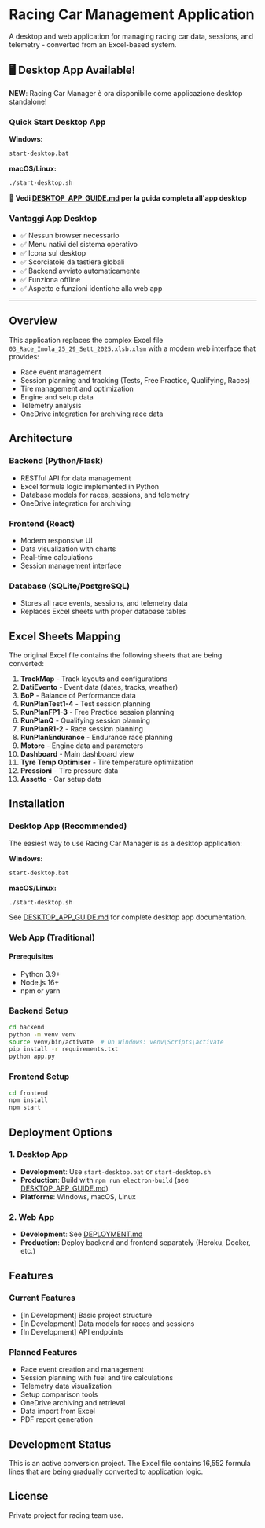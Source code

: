 # Racing Car Management Application

A desktop and web application for managing racing car data, sessions, and telemetry - converted from an Excel-based system.

## 🖥️ Desktop App Available!

**NEW**: Racing Car Manager è ora disponibile come applicazione desktop standalone!

### Quick Start Desktop App

**Windows:**
```bash
start-desktop.bat
```

**macOS/Linux:**
```bash
./start-desktop.sh
```

📖 **Vedi [DESKTOP_APP_GUIDE.md](DESKTOP_APP_GUIDE.md) per la guida completa all'app desktop**

### Vantaggi App Desktop
- ✅ Nessun browser necessario
- ✅ Menu nativi del sistema operativo
- ✅ Icona sul desktop
- ✅ Scorciatoie da tastiera globali
- ✅ Backend avviato automaticamente
- ✅ Funziona offline
- ✅ Aspetto e funzioni identiche alla web app

---

## Overview

This application replaces the complex Excel file `03_Race_Imola_25_29_Sett_2025.xlsb.xlsm` with a modern web interface that provides:

- Race event management
- Session planning and tracking (Tests, Free Practice, Qualifying, Races)
- Tire management and optimization
- Engine and setup data
- Telemetry analysis
- OneDrive integration for archiving race data

## Architecture

### Backend (Python/Flask)
- RESTful API for data management
- Excel formula logic implemented in Python
- Database models for races, sessions, and telemetry
- OneDrive integration for archiving

### Frontend (React)
- Modern responsive UI
- Data visualization with charts
- Real-time calculations
- Session management interface

### Database (SQLite/PostgreSQL)
- Stores all race events, sessions, and telemetry data
- Replaces Excel sheets with proper database tables

## Excel Sheets Mapping

The original Excel file contains the following sheets that are being converted:

1. **TrackMap** - Track layouts and configurations
2. **DatiEvento** - Event data (dates, tracks, weather)
3. **BoP** - Balance of Performance data
4. **RunPlanTest1-4** - Test session planning
5. **RunPlanFP1-3** - Free Practice session planning
6. **RunPlanQ** - Qualifying session planning
7. **RunPlanR1-2** - Race session planning
8. **RunPlanEndurance** - Endurance race planning
9. **Motore** - Engine data and parameters
10. **Dashboard** - Main dashboard view
11. **Tyre Temp Optimiser** - Tire temperature optimization
12. **Pressioni** - Tire pressure data
13. **Assetto** - Car setup data

## Installation

### Desktop App (Recommended)

The easiest way to use Racing Car Manager is as a desktop application:

**Windows:**
```bash
start-desktop.bat
```

**macOS/Linux:**
```bash
./start-desktop.sh
```

See [DESKTOP_APP_GUIDE.md](DESKTOP_APP_GUIDE.md) for complete desktop app documentation.

### Web App (Traditional)

#### Prerequisites
- Python 3.9+
- Node.js 16+
- npm or yarn

### Backend Setup
```bash
cd backend
python -m venv venv
source venv/bin/activate  # On Windows: venv\Scripts\activate
pip install -r requirements.txt
python app.py
```

### Frontend Setup
```bash
cd frontend
npm install
npm start
```

## Deployment Options

### 1. Desktop App
- **Development**: Use `start-desktop.bat` or `start-desktop.sh`
- **Production**: Build with `npm run electron-build` (see [DESKTOP_APP_GUIDE.md](DESKTOP_APP_GUIDE.md))
- **Platforms**: Windows, macOS, Linux

### 2. Web App
- **Development**: See [DEPLOYMENT.md](DEPLOYMENT.md)
- **Production**: Deploy backend and frontend separately (Heroku, Docker, etc.)

## Features

### Current Features
- [In Development] Basic project structure
- [In Development] Data models for races and sessions
- [In Development] API endpoints

### Planned Features
- Race event creation and management
- Session planning with fuel and tire calculations
- Telemetry data visualization
- Setup comparison tools
- OneDrive archiving and retrieval
- Data import from Excel
- PDF report generation

## Development Status

This is an active conversion project. The Excel file contains 16,552 formula lines that are being gradually converted to application logic.

## License

Private project for racing team use.
